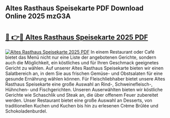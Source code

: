 ## Altes Rasthaus Speisekarte PDF Download Online 2025 mzG3A

# <h2><a href="http://gc5pmf.nevu.top/?p=Altes+Rasthaus+Speisekarte">🔗 👉🔴 Altes Rasthaus Speisekarte 2025 PDF</a></h2>

[![Altes Rasthaus Speisekarte 2025 PDF](https://i.imgur.com/dBaPXMq.png)](http://gc5pmf.nevu.top/?p=Altes+Rasthaus+Speisekarte)
In einem Restaurant oder Café bietet das Menü nicht nur eine Liste der angebotenen Gerichte, sondern auch die Möglichkeit, ein köstliches und für Ihren Geschmack geeignetes Gericht zu wählen. Auf unserer Altes Rasthaus Speisekarte bieten wir einen Salatbereich an, in dem Sie aus frischen Gemüse- und Obstsalaten für eine gesunde Ernährung wählen können. Für Fleischliebhaber bietet unsere Altes Rasthaus Speisekarte eine große Auswahl an Rind-, Schweinefleisch-, Hühnchen- und Fischgerichten. Unseren Auserwählten bieten wir köstliche Gerichte wie Schaschlik und Steak an, die über offenem Feuer zubereitet werden. Unser Restaurant bietet eine große Auswahl an Desserts, von traditionellen Kuchen und Kuchen bis hin zu erlesenen Crème Brûlée und Schokoladenburdel.
